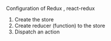 Configuration of Redux , react-redux

1. Create the store
2. Create reducer (function) to the store
3. Dispatch an action
